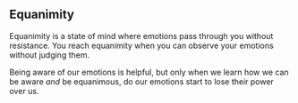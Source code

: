 ## Equanimity

Equanimity is a state of mind where emotions pass through you without resistance. You reach equanimity when you can observe your emotions without judging them.

Being aware of our emotions is helpful, but only when we learn how we can be aware _and_ be equanimous, do our emotions start to lose their power over us. 